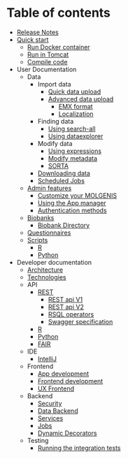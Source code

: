 # Table of contents

- [Release Notes](https://github.com/molgenis/molgenis/releases)
- [Quick start](quickstart/guide-quickstart.md)
    - [Run Docker container](quickstart/guide-docker.md)
    - [Run in Tomcat](quickstart/guide-tomcat.md)
    - [Compile code](quickstart/guide-local-compile.md)
- User Documentation
    - Data
      - Import data
        - [Quick data upload](user_documentation/guide-quick-upload.md)
        - [Advanced data upload](user_documentation/guide-upload.md)
            - [EMX format](user_documentation/ref-emx.md)
            - [Localization](user_documentation/guide-l10n.md)
      - Finding data 
        - [Using search-all](user_documentation/guide-search.md)
        - [Using dataexplorer](user_documentation/guide-explore.md)
      - Modify data
        - [Using expressions](user_documentation/ref-expressions.md)
        - [Modify metadata](user_documentation/guide-metadata-manager.md)
        - [SORTA](user_documentation/guide-SORTA.md)
      - [Downloading data](user_documentation/guide-emx-download.md)
      - [Scheduled Jobs](user_documentation/guide-schedule.md)
    - [Admin features](user_documentation/guide-admin.md)
      - [Customize your MOLGENIS](user_documentation/guide-customize.md)
      - [Using the App manager](user_documentation/guide-app-manager.md)
      - [Authentication methods](user_documentation/guide-authentication.md)        
    - [Biobanks](user_documentation/biobanking.md)
      - [Biobank Directory](user_documentation/biobank-directory.md)
    - [Questionnaires](user_documentation/guide-questionnaire.md)
    - [Scripts](user_documentation/guide-scripts.md)
      - [R](user_documentation/guide-R.md)
      - [Python](user_documentation/guide-python.md)
- Developer documentation
    - [Architecture](developer_documentation/architecture.md)
    - [Technologies](developer_documentation/technologies.md)
    - API
      - [REST](developer_documentation/guide-rest.md)
        - [REST api V1](developer_documentation/ref-rest.md)
        - [REST api V2](developer_documentation/ref-rest2.md)
        - [RSQL operators](developer_documentation/ref-RSQL.md)
        - [Swagger specification](developer_documentation/ref-swagger.md)
      - [R](developer_documentation/ref-R.md)
      - [Python](developer_documentation/ref-python.md)  
      - [FAIR](developer_documentation/guide-fair.md)
    - IDE
      - [IntelliJ](developer_documentation/intellij.md)
    - Frontend
      - [App development](developer_documentation/app-development.md)
      - [Frontend development](developer_documentation/frontend-development.md)
      - [UX Frontend](developer_documentation/frontend.md)
    - Backend  
      - [Security](developer_documentation/security.md)
      - [Data Backend](developer_documentation/backend.md)
      - [Services](developer_documentation/service.md)
      - [Jobs](developer_documentation/jobs.md)
      - [Dynamic Decorators](developer_documentation/dynamic-decorators.md)
    - Testing
      - [Running the integration tests](developer_documentation/integration-tests.md)
